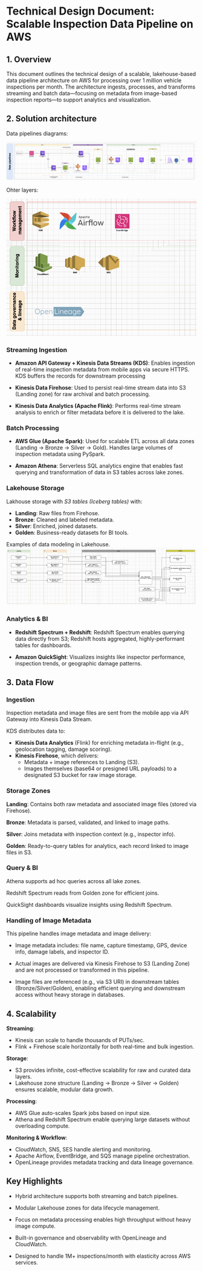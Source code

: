
# Technical Design Document: Scalable Inspection Data Pipeline on AWS
## 1. Overview
This document outlines the technical design of a scalable, lakehouse-based data pipeline architecture on AWS for processing over 1 million vehicle inspections per month. The architecture ingests, processes, and transforms streaming and batch data—focusing on metadata from image-based inspection reports—to support analytics and visualization.

## 2. Solution architecture

Data pipelines diagrams:

![Data Pipeline](../public/full_data_pipelines.png)

Ohter layers:

![alt text](../public/other_layers.png)

### Streaming Ingestion
- **Amazon API Gateway + Kinesis Data Streams (KDS)**:
Enables ingestion of real-time inspection metadata from mobile apps via secure HTTPS. KDS buffers the records for downstream processing

- **Kinesis Data Firehose**:
Used to persist real-time stream data into S3 (Landing zone) for raw archival and batch processing.

- **Kinesis Data Analytics (Apache Flink)**:
Performs real-time stream analysis to enrich or filter metadata before it is delivered to the lake.


### Batch Processing
- **AWS Glue (Apache Spark)**: 
Used for scalable ETL across all data zones (Landing → Bronze → Silver → Gold). Handles large volumes of inspection metadata using PySpark.

- **Amazon Athena**:
Serverless SQL analytics engine that enables fast querying and transformation of data in S3 tables across lake zones.


### Lakehouse Storage
Lakhouse storage with *S3 tables (Iceberg tables)* with:
- **Landing**: Raw files from Firehose.
- **Bronze**: Cleaned and labeled metadata.
- **Silver**: Enriched, joined datasets.
- **Golden**: Business-ready datasets for BI tools.

Examples of data modeling in Lakehouse.
![Lakehouse example](../public/lakehouse_sample.png)


### Analytics & BI
- **Redshift Spectrum + Redshift**:
Redshift Spectrum enables querying data directly from S3; Redshift hosts aggregated, highly-performant tables for dashboards.

- **Amazon QuickSight**:
 Visualizes insights like inspector performance, inspection trends, or geographic damage patterns.


## 3. Data Flow
### Ingestion
Inspection metadata and image files are sent from the mobile app via API Gateway into Kinesis Data Stream.

KDS distributes data to:
- **Kinesis Data Analytics** (Flink) for enriching metadata in-flight (e.g., geolocation tagging, damage scoring).
- **Kinesis Firehose**, which delivers:
    - Metadata + image references to Landing (S3).
    - Images themselves (base64 or presigned URL payloads) to a designated S3 bucket for raw image storage.


### Storage Zones
**Landing**: Contains both raw metadata and associated image files (stored via Firehose).

**Bronze**: Metadata is parsed, validated, and linked to image paths.

**Silver**: Joins metadata with inspection context (e.g., inspector info).

**Golden**: Ready-to-query tables for analytics, each record linked to image files in S3.


### Query & BI
Athena supports ad hoc queries across all lake zones.

Redshift Spectrum reads from Golden zone for efficient joins.

QuickSight dashboards visualize insights using Redshift Spectrum.


### Handling of Image Metadata
This pipeline handles image metadata and image delivery:
- Image metadata includes: file name, capture timestamp, GPS, device info, damage labels, and inspector ID.

- Actual images are delivered via Kinesis Firehose to S3 (Landing Zone) and are not processed or transformed in this pipeline.

- Image files are referenced (e.g., via S3 URI) in downstream tables (Bronze/Silver/Golden), enabling efficient querying and downstream access without heavy storage in databases.


## 4. Scalability
**Streaming**:
- Kinesis can scale to handle thousands of PUTs/sec.
- Flink + Firehose scale horizontally for both real-time and bulk ingestion.

**Storage**:
- S3 provides infinite, cost-effective scalability for raw and curated data layers.
- Lakehouse zone structure (Landing → Bronze → Silver → Golden) ensures scalable, modular data growth.


**Processing**:
- AWS Glue auto-scales Spark jobs based on input size.
- Athena and Redshift Spectrum enable querying large datasets without overloading compute.

**Monitoring & Workflow**:
- CloudWatch, SNS, SES handle alerting and monitoring.
- Apache Airflow, EventBridge, and SQS manage pipeline orchestration.
- OpenLineage provides metadata tracking and data lineage governance.


## Key Highlights
- Hybrid architecture supports both streaming and batch pipelines.

- Modular Lakehouse zones for data lifecycle management.

- Focus on metadata processing enables high throughput without heavy image compute.

- Built-in governance and observability with OpenLineage and CloudWatch.

- Designed to handle 1M+ inspections/month with elasticity across AWS services.












